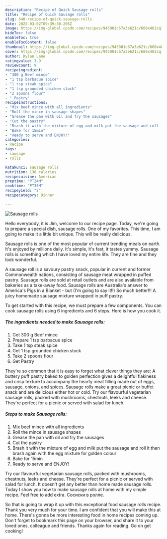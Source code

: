 ```yaml
---
description: "Recipe of Quick Sausage rolls"
title: "Recipe of Quick Sausage rolls"
slug: 640-recipe-of-quick-sausage-rolls
date: 2022-03-02T09:39:30.205Z
image: https://img-global.cpcdn.com/recipes/945001c67a3e621c/680x482cq70/sausage-rolls-recipe-main-photo.jpg
hideToc: false
enableToc: true
enableTocContent: false
thumbnail: https://img-global.cpcdn.com/recipes/945001c67a3e621c/680x482cq70/sausage-rolls-recipe-main-photo.jpg
cover: https://img-global.cpcdn.com/recipes/945001c67a3e621c/680x482cq70/sausage-rolls-recipe-main-photo.jpg
author: Dylan Lane
ratingvalue: 3.9
reviewcount: 9
recipeingredient:
- "300 g Beef mince"
- "1 tsp barbacue spice"
- "1 tsp steak spice"
- "1 tsp grounded chicken stock"
- "2 spoons flour"
- " Pastry"
recipeinstructions:
- "Mix beef mince with all ingredients"
- "Roll the mince in sausage shapes"
- "Grease the pan with oil and fry the sausages"
- "Cut the pastry"
- "Brash it with the mixture of egg and milk put the sausage and roll it then brash again with the egg mixture for golden colour"
- "Bake for 15min"
- "Ready to serve and ENJOY!"
categories:
- Recipe
tags:
- sausage
- rolls

katakunci: sausage rolls 
nutrition: 138 calories
recipecuisine: American
preptime: "PT24M"
cooktime: "PT35M"
recipeyield: "2"
recipecategory: Dinner

---
```



![Sausage rolls](https://img-global.cpcdn.com/recipes/945001c67a3e621c/680x482cq70/sausage-rolls-recipe-main-photo.jpg)

Hello everybody, it is Jim, welcome to our recipe page. Today, we're going to prepare a special dish, sausage rolls. One of my favorites. This time, I am going to make it a little bit unique. This will be really delicious.

Sausage rolls is one of the most popular of current trending meals on earth. It's enjoyed by millions daily. It's simple, it's fast, it tastes yummy. Sausage rolls is something which I have loved my entire life. They are fine and they look wonderful.

A sausage roll is a savoury pastry snack, popular in current and former Commonwealth nations, consisting of sausage meat wrapped in puffed pastry. Sausage rolls are sold at retail outlets and are also available from bakeries as a take-away food. Sausage rolls are Australia&#39;s answer to America&#39;s Pigs in a Blanket - but (I&#39;m going to say it!!) So much better!!! A juicy homemade sausage mixture wrapped in puff pastry.


To get started with this recipe, we must prepare a few components. You can cook sausage rolls using 6 ingredients and 6 steps. Here is how you cook it.

<!--inarticleads1-->

##### The ingredients needed to make Sausage rolls:

1. Get 300 g Beef mince
1. Prepare 1 tsp barbacue spice
1. Take 1 tsp steak spice
1. Get 1 tsp grounded chicken stock
1. Take 2 spoons flour
1. Get  Pastry


They&#39;re so common that it is easy to forget what clever things they are: A buttery puff pastry baked to golden perfection gives a delightful flakiness and crisp texture to accompany the hearty meat filling made out of eggs, sausage, onions, and spices. Sausage rolls make a great picnic or buffet snack and are delicious either hot or cold. Try our flavourful vegetarian sausage rolls, packed with mushrooms, chestnuts, leeks and cheese. They&#39;re perfect for a picnic or served with salad for lunch. 

<!--inarticleads2-->

##### Steps to make Sausage rolls:

1. Mix beef mince with all ingredients
1. Roll the mince in sausage shapes
1. Grease the pan with oil and fry the sausages
1. Cut the pastry
1. Brash it with the mixture of egg and milk put the sausage and roll it then brash again with the egg mixture for golden colour
1. Bake for 15min
1. Ready to serve and ENJOY!

Try our flavourful vegetarian sausage rolls, packed with mushrooms, chestnuts, leeks and cheese. They&#39;re perfect for a picnic or served with salad for lunch. It doesn&#39;t get any better than home made sausage rolls. Today I show you how to make sausage rolls at home with my simple recipe. Feel free to add extra. Сосиски в ролле. 

So that is going to wrap it up with this exceptional food sausage rolls recipe. Thank you very much for your time. I am confident that you will make this at home. There's gonna be more interesting food in home recipes coming up. Don't forget to bookmark this page on your browser, and share it to your loved ones, colleague and friends. Thanks again for reading. Go on get cooking!

